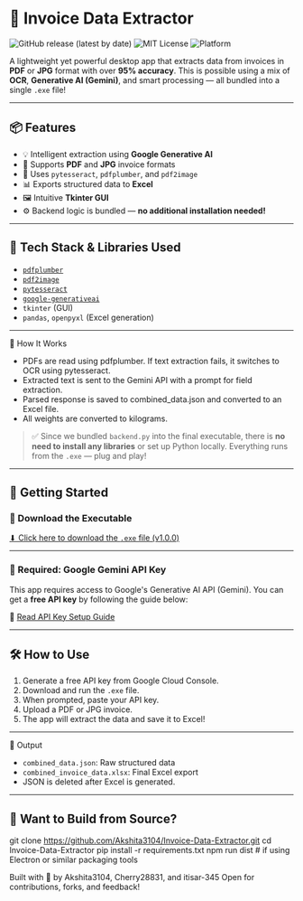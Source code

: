 # 🧾 Invoice Data Extractor

![GitHub release (latest by date)](https://img.shields.io/github/v/release/Cherry28831/Invoice-Data-Extractor)
![MIT License](https://img.shields.io/github/license/Cherry28831/Invoice-Data-Extractor)
![Platform](https://img.shields.io/badge/platform-Windows-blue)

A lightweight yet powerful desktop app that extracts data from invoices in **PDF** or **JPG** format with over **95% accuracy**. This is possible using a mix of **OCR**, **Generative AI (Gemini)**, and smart processing — all bundled into a single `.exe` file!

---

## 📦 Features

- 💡 Intelligent extraction using **Google Generative AI**
- 📄 Supports **PDF** and **JPG** invoice formats
- 🧠 Uses `pytesseract`, `pdfplumber`, and `pdf2image`
- 📊 Exports structured data to **Excel**
- 🖼️ Intuitive **Tkinter GUI**
- ⚙️ Backend logic is bundled — **no additional installation needed!**

---

## 🧠 Tech Stack & Libraries Used

- [`pdfplumber`](https://github.com/jsvine/pdfplumber)
- [`pdf2image`](https://github.com/Belval/pdf2image)
- [`pytesseract`](https://github.com/madmaze/pytesseract)
- [`google-generativeai`](https://github.com/google/generative-ai-python)
- `tkinter` (GUI)
- `pandas`, `openpyxl` (Excel generation)

---

🧠 How It Works
- PDFs are read using pdfplumber. If text extraction fails, it switches to OCR using pytesseract.
- Extracted text is sent to the Gemini API with a prompt for field extraction.
- Parsed response is saved to combined_data.json and converted to an Excel file.
- All weights are converted to kilograms.

> ✅ Since we bundled `backend.py` into the final executable, there is **no need to install any libraries** or set up Python locally. Everything runs from the `.exe` — plug and play!

---

## 🚀 Getting Started

### 🔽 Download the Executable

[⬇ Click here to download the `.exe` file (v1.0.0)](https://github.com/Cherry28831/Invoice-Data-Extractor/releases/tag/v1.0.0)

---

### 🔑 Required: Google Gemini API Key

This app requires access to Google's Generative AI API (Gemini). You can get a **free API key** by following the guide below:

📄 [Read API Key Setup Guide](https://github.com/Cherry28831/Invoice-Data-Extractor/blob/main/API%20Documentation.docx)

---

## 🛠 How to Use

1. Generate a free API key from Google Cloud Console.
2. Download and run the `.exe` file.
3. When prompted, paste your API key.
4. Upload a PDF or JPG invoice.
5. The app will extract the data and save it to Excel!

---

📧 Output
- `combined_data.json`: Raw structured data
- `combined_invoice_data.xlsx`: Final Excel export
- JSON is deleted after Excel is generated.

---

## 🧪 Want to Build from Source?

git clone https://github.com/Akshita3104/Invoice-Data-Extractor.git
cd Invoice-Data-Extractor
pip install -r requirements.txt
npm run dist  # if using Electron or similar packaging tools


Built with 💙 by Akshita3104, Cherry28831, and itisar-345
Open for contributions, forks, and feedback!
